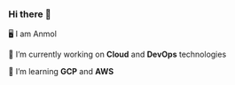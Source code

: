 ### Hi there 👋

🖥 I am Anmol

🔭 I’m currently working on **Cloud** and **DevOps** technologies

🌱 I’m learning **GCP** and **AWS**


<!--
**anmolpandita1/anmolpandita1** is a ✨ _special_ ✨ repository because its `README.md` (this file) appears on your GitHub profile.

Here are some ideas to get you started:

- 🔭 I’m currently working on ...
- 🌱 I’m currently learning ...
- 👯 I’m looking to collaborate on ...
- 🤔 I’m looking for help with ...
- 💬 Ask me about ...
- 📫 How to reach me: ...
- 😄 Pronouns: ...
- ⚡ Fun fact: ...
-->
